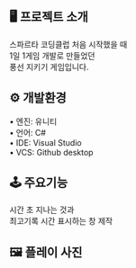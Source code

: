 ## 🖥 프로젝트 소개 

스파르타 코딩클럽 처음 시작했을 때  
1일 1게임 개발로 만들었던  
풍선 지키기 게임입니다.  

## ⚙️ 개발환경  

• 엔진: 유니티  
• 언어: C#  
• IDE: Visual Studio  
• VCS: Github desktop  

## 🕹 주요기능  

시간 초 지나는 것과  
최고기록 시간 표시하는 창 제작  

## 🖼 플레이 사진
